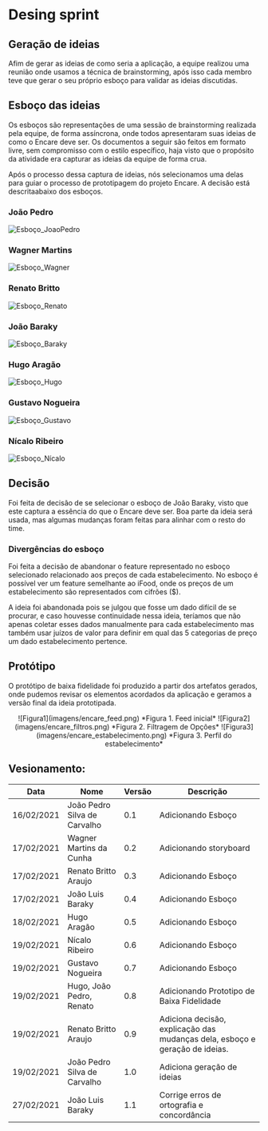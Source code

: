 # Desing sprint
## Geração de ideias
Afim de gerar as ideias de como seria a aplicação, a equipe realizou uma reunião onde usamos a técnica de brainstorming, após isso cada membro teve que gerar o seu próprio esboço para validar as ideias discutidas.
## Esboço das ideias

Os esboços são representações de uma sessão de brainstorming realizada pela equipe, de forma assíncrona, onde todos apresentaram suas ideias de como o Encare deve ser. Os documentos a seguir são feitos em formato livre, sem compromisso com o estilo específico, haja visto que o propósito da atividade era capturar as ideias da equipe de forma crua.

Após o processo dessa captura de ideias, nós selecionamos uma delas para guiar o processo de prototipagem do projeto Encare. A decisão está descritaabaixo dos esboços.

### João Pedro
![Esboço_JoaoPedro](imagens/esboco_Joao_Pedro.png)

### Wagner Martins
![Esboço_Wagner](imagens/esboco_storyboard_wagner.jpg)

### Renato Britto
![Esboço_Renato](imagens/esboço_renato_britto.jpeg)

### João Baraky
![Esboço_Baraky](imagens/esboco_joao_baraky.jpeg)

### Hugo Aragão
![Esboço_Hugo](imagens/esboco_Hugo.jpg)

### Gustavo Nogueira
![Esboço_Gustavo](imagens/esboco_gustavo.png)

### Nícalo Ribeiro
![Esboço_Nícalo](imagens/esboco_nicalo.jpg)

## Decisão

Foi feita de decisão de se selecionar o esboço de João Baraky, visto que
este captura a essência do que o Encare deve ser. Boa parte da ideia será
usada, mas algumas mudanças foram feitas para alinhar com o resto do time.

### Divergências do esboço

Foi feita a decisão de abandonar o feature representado no esboço selecionado
relacionado aos preços de cada estabelecimento. No esboço é possível ver um
feature semelhante ao iFood, onde os preços de um estabelecimento são
representados com cifrões ($).

A ideia foi abandonada pois se julgou que fosse um dado difícil de se
procurar, e caso houvesse continuidade nessa ideia, teríamos que não apenas
coletar esses dados manualmente para cada estabelecimento mas também usar
juízos de valor para definir em qual das 5 categorias de preço um dado
estabelecimento pertence.

## Protótipo

O protótipo de baixa fidelidade foi produzido a partir dos artefatos gerados, onde pudemos
revisar os elementos acordados da aplicação e geramos a versão final da ideia prototipada.
<p align="center">
![Figura1](imagens/encare_feed.png)  
*Figura 1. Feed inicial*    
![Figura2](imagens/encare_filtros.png)  
*Figura 2. Filtragem de Opções*  
![Figura3](imagens/encare_estabelecimento.png)  
*Figura 3. Perfil do estabelecimento*  
</p>  

## Vesionamento:
| Data | Nome | Versão | Descrição |
|-|-|-|-|
| 16/02/2021 | João Pedro Silva de Carvalho | 0.1 | Adicionando Esboço | 
| 17/02/2021 | Wagner Martins da Cunha | 0.2 | Adicionando storyboard |
| 17/02/2021 | Renato Britto Araujo | 0.3 | Adicionando Esboço |
| 17/02/2021 | João Luis Baraky | 0.4 | Adicionando Esboço |
| 18/02/2021 | Hugo Aragão | 0.5 | Adicionando Esboço |
| 19/02/2021 | Nícalo Ribeiro | 0.6 | Adicionando Esboço |
| 19/02/2021 | Gustavo Nogueira  | 0.7    | Adicionando Esboço |
| 19/02/2021 | Hugo, João Pedro, Renato | 0.8 | Adicionando Prototipo de Baixa Fidelidade |
| 19/02/2021 | Renato Britto Araujo | 0.9 | Adiciona decisão, explicação das mudanças dela, esboço e geração de ideias. |
| 19/02/2021 | João Pedro Silva de Carvalho | 1.0 | Adiciona geração de ideias |
| 27/02/2021 | João Luis Baraky| 1.1 | Corrige erros de ortografia e concordância |

